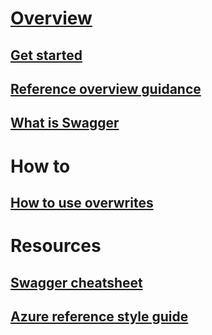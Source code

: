 # [Overview](index.md)
## [Get started](contribute-ref-get-started-overview.md)
## [Reference overview guidance](../contribute/contribute-reference-overviews.md)
## [What is Swagger](contribute-ref-get-started-understanding-swagger.md)
# How to 
## [How to use overwrites](contribute-ref-how-to-use-overwrites.md)
# Resources
## [Swagger cheatsheet](../onboard/cheatsheet-swagger-specs.md)
## [Azure reference style guide](contribute-ref-resource-ref-writing-style.md)
